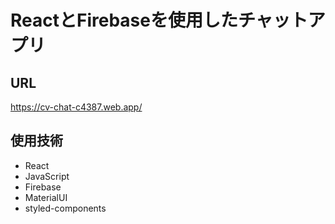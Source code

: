 # ReactとFirebaseを使用したチャットアプリ
## URL
https://cv-chat-c4387.web.app/
## 使用技術
- React
- JavaScript
- Firebase
- MaterialUI
- styled-components
